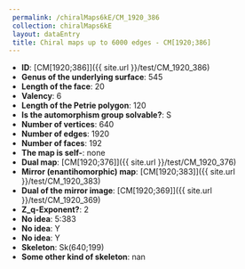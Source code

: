 ```yaml
--- 
 permalink: /chiralMaps6kE/CM_1920_386 
 collection: chiralMaps6kE
 layout: dataEntry
 title: Chiral maps up to 6000 edges - CM[1920;386]
---
```


- **ID**: [CM[1920;386]]({{ site.url }}/test/CM_1920_386)
- **Genus of the underlying surface**: 545
- **Length of the face**: 20
- **Valency**: 6
- **Length of the Petrie polygon**: 120
- **Is the automorphism group solvable?**: S
- **Number of vertices**: 640
- **Number of edges**: 1920
- **Number of faces**: 192
- **The map is self-**: none
- **Dual map**: [CM[1920;376]]({{ site.url }}/test/CM_1920_376)
- **Mirror (enantihomorphic) map**: [CM[1920;383]]({{ site.url }}/test/CM_1920_383)
- **Dual of the mirror image**: [CM[1920;369]]({{ site.url }}/test/CM_1920_369)
- **Z_q-Exponent?**: 2
- **No idea**:  5:383
- **No idea**: Y
- **No idea**: Y
- **Skeleton**: Sk(640;199)
- **Some other kind of skeleton**: nan
